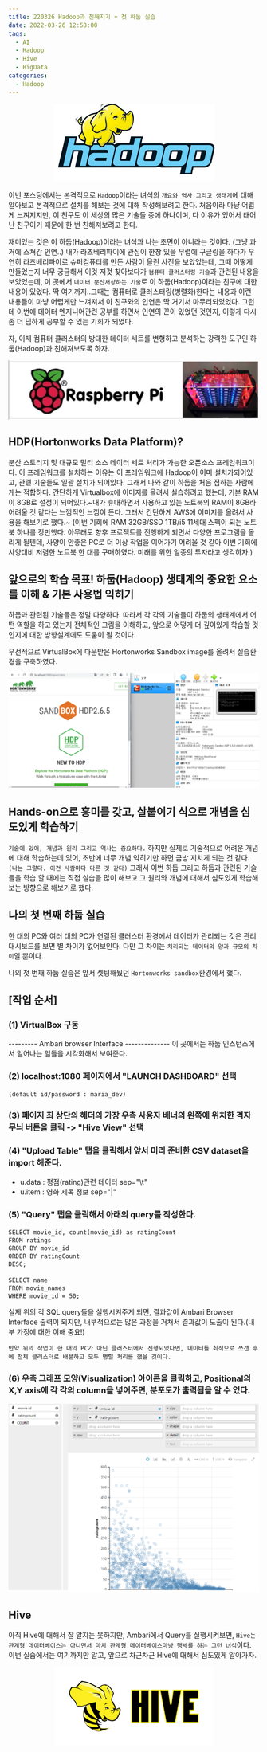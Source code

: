```yaml
---
title: 220326 Hadoop과 친해지기 + 첫 하둡 실습
date: 2022-03-26 12:58:00
tags:
  - AI
  - Hadoop
  - Hive
  - BigData
categories:
  - Hadoop
---
```


<div align="center">
  <img src="/images/post_images/220326_hadoop_logo.png" alt="하둡(Hadoop)">
</div>

이번 포스팅에서는 본격적으로 `Hadoop`이라는 녀석의 `개요와 역사 그리고 생태계`에 대해 알아보고 본격적으로 설치를 해보는 것에 대해 작성해보려고 한다.
처음이라 마냥 어렵게 느껴지지만, 이 친구도 이 세상의 많은 기술들 중에 하나이며, 다 이유가 있어서 태어난 친구이기 때문에 한 번 친해져보려고 한다.

재미있는 것은 이 하둡(Hadoop)이라는 녀석과 나는 초면이 아니라는 것이다. (그냥 과거에 스쳐간 인연..)
내가 라즈베리파이에 관심이 한창 있을 무렵에 구글링을 하다가 우연히 라즈베리파이로 슈퍼컴퓨터를 만든 사람이 올린 사진을 보았었는데, 그때 어떻게 만들었는지 너무 궁금해서 이것 저것 찾아보다가 `컴퓨터 클러스터링 기술`과 관련된 내용을 보았었는데, 이 곳에서 `데이터 분산저장하는 기술`로 이 하둡(Hadoop)이라는 친구에 대한 내용이 있었다. 딱 여기까지..그때는 컴퓨터로 클러스터링(병렬화)한다는 내용과 이런 내용들이 마냥 어렵게만 느껴져서 이 친구와의 인연은 딱 거기서 마무리되었었다.
그런데 이번에 데이터 엔지니어관련 공부를 하면서 인연의 끈이 있었던 것인지, 이렇게 다시 좀 더 딥하게 공부할 수 있는 기회가 되었다.

자, 이제 컴퓨터 클러스터의 방대한 데이터 세트를 변형하고 분석하는 강력한 도구인 하둡(Hadoop)과 친해져보도록 하자.

<div align="center">
  <img src="/images/post_images/220326_raspberrypi_super_pc.png" alt="라즈베리파이로 만든 슈퍼 컴퓨터">
</div>

<h2><b>HDP(Hortonworks Data Platform)?</b></h2>

분산 스토리지 및 대규모 멀티 소스 데이터 세트 처리가 가능한 오픈소스 프레임워크이다. 이 프레임워크를 설치하는 이유는 이 프레임워크에 Hadoop이 이미 설치가되어있고, 관련 기술들도 일괄 설치가 되어있다.
그래서 나와 같이 하둡을 처음 접하는 사람에게는 적합하다.
간단하게 Virtualbox에 이미지를 올려서 실습하려고 했는데, 기본 RAM이 8GB로 설정이 되어있다.~내가 휴대하면서 사용하고 있는 노트북의 RAM이 8GB라 어려울 것 같다는 느낌적인 느낌이 든다. 그래서 간단하게 AWS에 이미지를 올려서 사용을 해보기로 했다.~
(이번 기회에 RAM 32GB/SSD 1TB/i5 11세대 스펙이 되는 노트북 하나를 장만했다. 아무래도 향후 프로젝트를 진행하게 되면서 다양한 프로그램을 돌리게 될텐데, 사양이 안좋은 PC로 더 이상 작업을 이어가기 어려울 것 같아 이번 기회에 사양대비 저렴한 노트북 한 대를 구매하였다. 미래를 위한 일종의 투자라고 생각하자.)

<!-- more -->

<h2><b>앞으로의 학습 목표! 하둡(Hadoop) 생태계의 중요한 요소를 이해 & 기본 사용법 익히기</b></h2>
하둡과 관련된 기술들은 정말 다양하다. 따라서 각 각의 기술들이 하둡의 생태계에서 어떤 역할을 하고 있는지 전체적인 그림을 이해하고, 앞으로 어떻게 더 깊이있게 학습할 것인지에 대한 방향설계에도 도움이 될 것이다.

우선적으로 VirtualBox에 다운받은 Hortonworks Sandbox image를 올려서 실습환경을 구축하였다.

<div align="center">
  <img src="/images/post_images/220329_hortonworks_virtual_env.png" alt="Hortonworks virtual environment">
</div>

<h2><b>Hands-on으로 흥미를 갖고, 살붙이기 식으로 개념을 심도있게 학습하기</b></h2>

`기술에 있어, 개념과 원리 그리고 역사는 중요하다.` 하지만 실제로 기술적으로 어려운 개념에 대해 학습하는데 있어, 초반에 너무 개념 익히기만 하면 금방 지치게 되는 것 같다. `(나는 그렇다. 이건 사람마다 다른 것 같다)` 그래서 이번 하둡 그리고 하둡과 관련된 기술들을 학습 할 때에는 직접 실습을 많이 해보고 그 원리와 개념에 대해서 심도있게 학습해보는 방향으로 해보기로 했다.

<h2><b>나의 첫 번째 하둡 실습</b></h2>

한 대의 PC와 여러 대의 PC가 연결된 클러스터 환경에서 데이터가 관리되는 것은 관리 대시보드를 보면 별 차이가 없어보인다. 다만 그 차이는 `처리되는 데이터의 양과 규모의 차이`일 뿐이다.

나의 첫 번째 하둡 실습은 앞서 셋팅해뒀던 `Hortonworks sandbox`환경에서 했다.

## **[작업 순서]**

### **(1) VirtualBox 구동**

--------- Ambari browser Interface --------------
이 곳에서는 하둡 인스턴스에서 일어나는 일들을 시각화해서 보여준다.

### **(2) localhost:1080 페이지에서 "LAUNCH DASHBOARD" 선택**

    (default id/password : maria_dev)

### **(3) 페이지 최 상단의 헤더의 가장 우측 사용자 배너의 왼쪽에 위치한 격자 무늬 버튼을 클릭 -> "Hive View" 선택**

### **(4) "Upload Table" 탭을 클릭해서 앞서 미리 준비한 CSV dataset을 import 해준다.**

- u.data : 평점(rating)관련 데이터 sep="\t"
- u.item : 영화 제목 정보 sep="|"

### **(5) "Query" 탭을 클릭해서 아래의 query를 작성한다.**

```
SELECT movie_id, count(movie_id) as ratingCount
FROM ratings
GROUP BY movie_id
ORDER BY ratingCount
DESC;

SELECT name
FROM movie_names
WHERE movie_id = 50;
```

실제 위의 각 SQL query들을 실행시켜주게 되면, 결과값이 Ambari Browser Interface 출력이 되지만, 내부적으로는 많은 과정을 거쳐서 결과값이 도출이 된다.(내부 가정에 대한 이해 중요!)

`만약 위의 작업이 한 대의 PC가 아닌 클러스터에서 진행되었다면, 데이터를 최적으로 쪼갠 후에 전체 클러스터로 배분하고 모두 병렬 처리를 했을 것이다.`

### **(6) 우측 그래프 모양(Visualization) 아이콘을 클릭하고, Positional의 X,Y axis에 각 각의 column을 넣어주면, 분포도가 출력됨을 알 수 있다.**

<div align="center">
  <img src="/images/post_images/220329_visualization.png" alt="Visualization">
</div>

<h2><b>Hive</b></h2>

아직 Hive에 대해서 잘 알지는 못하지만, Ambari에서 Query를 실행시켜보면, `Hive는 관계형 데이터베이스는 아니면서 마치 관계형 데이터베이스마냥 행세를 하는 그런 녀석`이다. 이번 실습에서는 여기까지만 알고, 앞으로 차근차근 Hive에 대해서 심도있게 알아가자.

<div align="center">
  <img src="/images/post_images/220329_hive.png" alt="Hive">
</div>
